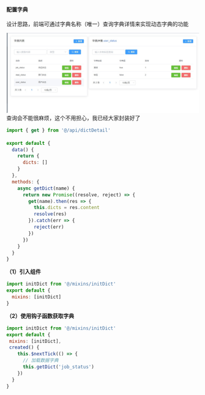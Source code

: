 #### 配置字典
设计思路，前端可通过字典名称（唯一）查询字典详情来实现动态字典的功能

![](./_image/2019-04-11-09-55-41.jpg)
查询会不能很麻烦，这个不用担心，我已经大家封装好了
``` javascript
import { get } from '@/api/dictDetail'

export default {
  data() {
    return {
      dicts: []
    }
  },
  methods: {
    async getDict(name) {
      return new Promise((resolve, reject) => {
        get(name).then(res => {
          this.dicts = res.content
          resolve(res)
        }).catch(err => {
          reject(err)
        })
      })
    }
  }
}
```


**（1）引入组件**
``` javascript
import initDict from '@/mixins/initDict'
export default {
  mixins: [initDict]
}
```
**（2）使用钩子函数获取字典**
``` javascript
import initDict from '@/mixins/initDict'
export default {
 mixins: [initDict],
 created() {
    this.$nextTick(() => {
      // 加载数据字典
      this.getDict('job_status')
    })
  }
}
```